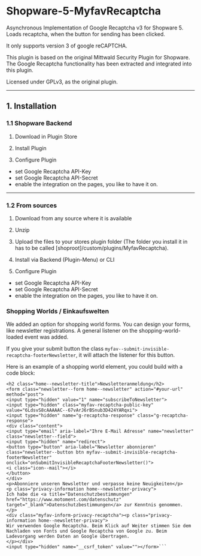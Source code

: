 # Shopware-5-MyfavRecaptcha

Asynchronous Implementation of Google Recaptcha v3 for Shopware 5. Loads recaptcha, when the button for sending has been clicked.

It only supports version 3 of google reCAPTCHA.

This plugin is based on the original Mittwald Security Plugin for Shopware. The Google Recaptcha functionality has been extracted and integrated into this plugin.

Licensed under GPLv3, as the original plugin.

---

## 1. Installation

### 1.1 Shopware Backend

1. Download in Plugin Store

2. Install Plugin

3. Configure Plugin
  - set Google Recaptcha API-Key
  - set Google Recaptcha API-Secret
  - enable the integration on the pages, you like to have it on.

---

### 1.2 From sources

1. Download from any source where it is available

2. Unzip

3. Upload the files to your stores plugin folder (The folder you install it in has to be called [shoproot]/custom/plugins/MyfavRecaptcha).

4. Install via Backend (Plugin-Menu) or CLI

5. Configure Plugin
  - set Google Recaptcha API-Key
  - set Google Recaptcha API-Secret
  - enable the integration on the pages, you like to have it on.
  
### Shopping Worlds / Einkaufswelten

We added an option for shopping world forms.
You can design your forms, like newsletter registrations.
A general listener on the shopping-world-loaded event was added.

If you give your submit button the class `myfav--submit-invisible-recaptcha-footerNewsletter`, it will attach the listener for this button.

Here is an example of a shopping world element, you could build with a code block:

```
<h2 class="home--newsletter-title">Newsletteranmeldung</h2>
<form class="newsletter--form home--newsletter" action="#your-url" method="post">
<input type="hidden" value="1" name="subscribeToNewsletter">
<input type="hidden" class="myfav-recaptcha-public-key" value="6LdsvS8cAAAAAC--67vArJ6rBSnub3D424YARqxi">
<input type="hidden" name="g-recaptcha-response" class="g-recaptcha-response">
<div class="content">
<input type="email" aria-label="Ihre E-Mail Adresse" name="newsletter" class="newsletter--field">
<input type="hidden" name="redirect">
<button type="button" aria-label="Newsletter abonnieren" class="newsletter--button btn myfav--submit-invisible-recaptcha-footerNewsletter" onclick="onSubmitInvisibleRecaptchaFooterNewsletter()">
<i class="icon--mail"></i>
</button>
</div>
<p>Abonniere unseren Newsletter und verpasse keine Neuigkeiten</p>
<p class="privacy-information home--newsletter-privacy">
Ich habe die <a title="Datenschutzbestimmungen" href="https://www.motoment.com/datenschutz" target="_blank">Datenschutzbestimmungen</a> zur Kenntnis genommen.
</p>
<div class="myfav-inform-privacy-recaptcha"><p class="privacy-information home--newsletter-privacy">
Wir verwenden Google Recaptcha. Beim Klick auf Weiter stimmen Sie dem Nachladen von Fonts und Google Recaptcha von Google zu. Beim Ladevorgang werden Daten an Google übertragen.
</p></div>
<input type="hidden" name="__csrf_token" value=""></form>```

